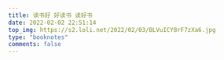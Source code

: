 ```yaml
---
title: 读书好 好读书 读好书
date: 2022-02-02 22:51:14
top_img: https://s2.loli.net/2022/02/03/BLVuICY8rF7zXa6.jpg
type: "booknotes"
comments: false
---
```

